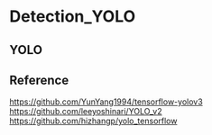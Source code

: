 # Detection_YOLO

## YOLO





## Reference
https://github.com/YunYang1994/tensorflow-yolov3
https://github.com/leeyoshinari/YOLO_v2
https://github.com/hizhangp/yolo_tensorflow
    